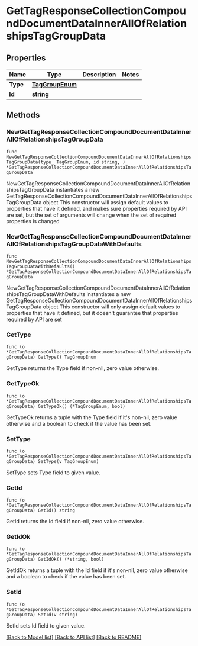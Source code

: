 # GetTagResponseCollectionCompoundDocumentDataInnerAllOfRelationshipsTagGroupData

## Properties

Name | Type | Description | Notes
------------ | ------------- | ------------- | -------------
**Type** | [**TagGroupEnum**](TagGroupEnum.md) |  | 
**Id** | **string** |  | 

## Methods

### NewGetTagResponseCollectionCompoundDocumentDataInnerAllOfRelationshipsTagGroupData

`func NewGetTagResponseCollectionCompoundDocumentDataInnerAllOfRelationshipsTagGroupData(type_ TagGroupEnum, id string, ) *GetTagResponseCollectionCompoundDocumentDataInnerAllOfRelationshipsTagGroupData`

NewGetTagResponseCollectionCompoundDocumentDataInnerAllOfRelationshipsTagGroupData instantiates a new GetTagResponseCollectionCompoundDocumentDataInnerAllOfRelationshipsTagGroupData object
This constructor will assign default values to properties that have it defined,
and makes sure properties required by API are set, but the set of arguments
will change when the set of required properties is changed

### NewGetTagResponseCollectionCompoundDocumentDataInnerAllOfRelationshipsTagGroupDataWithDefaults

`func NewGetTagResponseCollectionCompoundDocumentDataInnerAllOfRelationshipsTagGroupDataWithDefaults() *GetTagResponseCollectionCompoundDocumentDataInnerAllOfRelationshipsTagGroupData`

NewGetTagResponseCollectionCompoundDocumentDataInnerAllOfRelationshipsTagGroupDataWithDefaults instantiates a new GetTagResponseCollectionCompoundDocumentDataInnerAllOfRelationshipsTagGroupData object
This constructor will only assign default values to properties that have it defined,
but it doesn't guarantee that properties required by API are set

### GetType

`func (o *GetTagResponseCollectionCompoundDocumentDataInnerAllOfRelationshipsTagGroupData) GetType() TagGroupEnum`

GetType returns the Type field if non-nil, zero value otherwise.

### GetTypeOk

`func (o *GetTagResponseCollectionCompoundDocumentDataInnerAllOfRelationshipsTagGroupData) GetTypeOk() (*TagGroupEnum, bool)`

GetTypeOk returns a tuple with the Type field if it's non-nil, zero value otherwise
and a boolean to check if the value has been set.

### SetType

`func (o *GetTagResponseCollectionCompoundDocumentDataInnerAllOfRelationshipsTagGroupData) SetType(v TagGroupEnum)`

SetType sets Type field to given value.


### GetId

`func (o *GetTagResponseCollectionCompoundDocumentDataInnerAllOfRelationshipsTagGroupData) GetId() string`

GetId returns the Id field if non-nil, zero value otherwise.

### GetIdOk

`func (o *GetTagResponseCollectionCompoundDocumentDataInnerAllOfRelationshipsTagGroupData) GetIdOk() (*string, bool)`

GetIdOk returns a tuple with the Id field if it's non-nil, zero value otherwise
and a boolean to check if the value has been set.

### SetId

`func (o *GetTagResponseCollectionCompoundDocumentDataInnerAllOfRelationshipsTagGroupData) SetId(v string)`

SetId sets Id field to given value.



[[Back to Model list]](../README.md#documentation-for-models) [[Back to API list]](../README.md#documentation-for-api-endpoints) [[Back to README]](../README.md)


